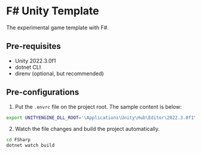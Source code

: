 # F# Unity Template

The experimental game template with F#.

## Pre-requisites

- Unity 2022.3.0f1
- dotnet CLI
- direnv (optional, but recommended)

## Pre-configurations

1. Put the `.envrc` file on the project root. The sample content is below:

```bash
export UNITYENGINE_DLL_ROOT='\Applications\Unity\Hub\Editor\2022.3.0f1\Unity.app\Contents\Managed\UnityEngine'
```

2. Watch the file changes and build the project automatically.

```bash
cd FSharp
dotnet watch build
```
